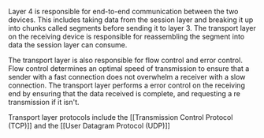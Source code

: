 Layer 4 is responsible for end-to-end communication between the two devices. This includes taking data from the session layer and breaking it up into chunks called segments before sending it to layer 3. The transport layer on the receiving device is responsible for reassembling the segment into data the session layer can consume.

The transport layer is also responsible for flow control and error control. Flow control determines an optimal speed of transmission to ensure that a sender with a fast connection does not overwhelm a receiver with a slow connection. The transport layer performs a error control on the receiving end by ensuring that the data received is complete, and requesting a re transmission if it isn't.

Transport layer protocols include the [[Transmission Control Protocol (TCP)]] and the [[User Datagram Protocol (UDP)]]